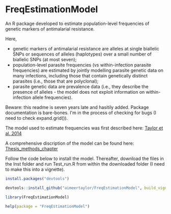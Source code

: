 # FreqEstimationModel

An R package developed to estimate population-level frequencies of genetic markers of antimalarial resistance.  

Here, 
- genetic markers of antimalarial resistance are alleles at single biallelic SNPs or sequences of alleles (haplotypes) over a small number of biallelic SNPs (at most seven);
- population-level parasite frequencies (vs within-infection parasite frequencies) are estimated by jointly modelling parasite genetic data on many infections, including those
that contain genetically distinct parasites (i.e., those that are polyclonal);
- parasite genetic data are prevalence data (i.e., they describe the presence of alleles - the model does not exploit information on within-infection allele frequencies). 

Beware: this readme is seven years late and hasitily added. Package documentation is bare-bones. I'm in the process of checking for bugs (I need to check expand.grid()).  

The model used to estimate frequencies was first described here:
[Taylor et al. 2014](https://malariajournal.biomedcentral.com/articles/10.1186/1475-2875-13-102)

A comprehensive discription of the model can be found here:
[Thesis_methods_chapter](https://github.com/aimeertaylor/FreqEstimationModel/blob/master/inst/Thesis_methods_chapter.pdf)

Follow the code below to install the model. Thereafter, download the files in the Inst folder and run Test_run.R from within the downloaded folder (I need to make this into a vignette). 

```r
install.packages("devtools")

devtools::install_github("aimeertaylor/FreqEstimationModel", build_vignettes = TRUE)

library(FreqEstimationModel)

help(package = "FreqEstimationModel")
```
